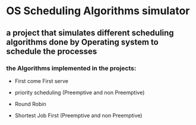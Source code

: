 # OS Scheduling Algorithms simulator

## a project that simulates different scheduling algorithms done by Operating system to schedule the processes

### the Algorithms implemented in the projects:

- First come First serve

- priority scheduling (Preemptive and non Preemptive)

- Round Robin

- Shortest Job First (Preemptive and non Preemptive)
